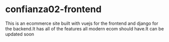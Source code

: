 # confianza02-frontend
This is an ecommerce site built with vuejs for the frontend and django for the backend.It has all of the features all modern ecom should have.It can be updated soon
